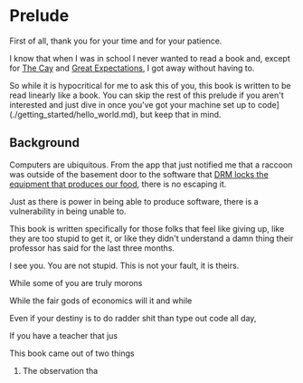 # Prelude

First of all, thank you for your time and for your patience.

I know that when I was in school I never wanted to read a book
and, except for [The Cay](https://en.wikipedia.org/wiki/The_Cay) and [Great Expectations](https://en.wikipedia.org/wiki/Great_Expectations), I
got away without having to.

So while it is hypocritical for me to ask this of you,
this book is written to be read linearly like a book. You can skip the rest
of this prelude if you aren't interested and just dive in once you've got your machine set up to code](./getting_started/hello_world.md), but keep that in mind.

## Background

Computers are ubiquitous. From the app that just notified me that a raccoon was outside of the basement door
to the software that [DRM locks the equipment that produces our food](https://www.techdirt.com/2021/02/23/john-deere-promised-to-back-off-monopolizing-repair-it-then-ignored-that-promise-completely/), there is no
escaping it.

Just as there is power in being able to produce software, there is a vulnerability in being unable to.


This book is written specifically for those folks that feel like giving up, like they are too stupid to get it,
or like they didn't understand a damn thing their professor has said for the last three months.

I see you. You are not stupid. This is not your fault, it is theirs.


While some of you are truly morons

While the fair gods of economics will it and while

Even if your destiny is to do radder shit than type out code all day,

If you have a teacher that jus


This book came out of two things

1. The observation tha